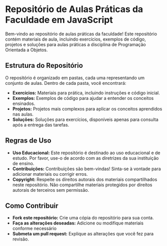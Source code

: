 <h1>Repositório de Aulas Práticas da Faculdade em JavaScript</h1>
<p>Bem-vindo ao repositório de aulas práticas da faculdade! Este repositório contém materiais de aula, incluindo exercícios, exemplos de código, projetos e soluções para aulas práticas a disciplina de Programação Orientada a Objetos.</p>

<h2>Estrutura do Repositório</h2>
<p>O repositório é organizado em pastas, cada uma representando um conjunto de aulas. Dentro de cada pasta, você encontrará:</p>

<ul>
  <li><strong>Exercícios:</strong> Materiais para prática, incluindo instruções e código inicial.</li>
  <li><strong>Exemplos:</strong> Exemplos de código para ajudar a entender os conceitos ensinados.</li>
  <li><strong>Projetos:</strong> Projetos mais complexos para aplicar os conceitos aprendidos nas aulas.</li>
  <li><strong>Soluções:</strong> Soluções para exercícios, disponíveis apenas para consulta após a entrega das tarefas.</li>
</ul>

<h2>Regras de Uso</h2>
<ul>
  <li><strong>Uso Educacional:</strong> Este repositório é destinado ao uso educacional e de estudo. Por favor, use-o de acordo com as diretrizes da sua instituição de ensino.</li>
  <li><strong>Contribuições:</strong> Contribuições são bem-vindas! Sinta-se à vontade para adicionar materiais ou corrigir erros.</li>
  <li><strong>Copyright:</strong> Respeite os direitos autorais dos materiais compartilhados neste repositório. Não compartilhe materiais protegidos por direitos autorais de terceiros sem permissão.</li>
</ul>

<h2>Como Contribuir</h2>

<ul>
  <li><strong>Fork este repositório:</strong> Crie uma cópia do repositório para sua conta.</li>
  <li><strong>Faça as alterações deseadas:</strong> Adicione ou modifique materiais conforme necessário</li>
  <li><strong>Submeta um pull request:</strong> Explique as alterações que você fez para revisão.</li>
</ul>

